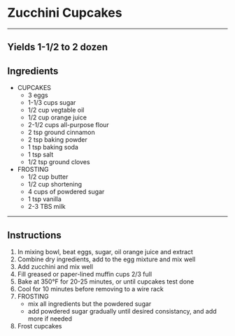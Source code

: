 # Zucchini Cupcakes
---
Yields 1-1/2 to 2 dozen
---

## Ingredients

- CUPCAKES
    - 3 eggs
    - 1-1/3 cups sugar
    - 1/2 cup vegtable oil
    - 1/2 cup orange juice
    - 2-1/2 cups all-purpose flour
    - 2 tsp ground cinnamon
    - 2 tsp baking powder
    - 1 tsp baking soda
    - 1 tsp salt
    - 1/2 tsp ground cloves
- FROSTING
    - 1/2 cup butter
    - 1/2 cup shortening
    - 4 cups of powdered sugar
    - 1 tsp vanilla
    - 2-3 TBS milk


---

## Instructions

1. In mixing bowl, beat eggs, sugar, oil orange juice and extract
2. Combine dry ingredients, add to the egg mixture and mix well
3. Add zucchini and mix well
4. Fill greased or paper-lined muffin cups 2/3 full
5. Bake at 350&deg;F for 20-25 minutes, or until cupcakes test done
6. Cool for 10 minutes before removing to a wire rack
7. FROSTING
    - mix all ingredients but the powdered sugar
    - add powdered sugar gradually until desired consistancy, and add more if needed
8. Frost cupcakes
    